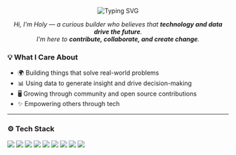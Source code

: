 <p align="center">
  <img src="https://readme-typing-svg.herokuapp.com?font=Fira+Code&size=28&pause=500&color=1E90FF&center=true&vCenter=true&width=1000&lines=Interested+in+making+impacts%3F;Me+too+🚀" alt="Typing SVG" />
</p>


<p align="center">
  <em>Hi, I'm Holy — a curious builder who believes that <strong>technology and data drive the future</strong>.<br>
  I'm here to <strong>contribute, collaborate, and create change</strong>.</em>
</p>


### 💡 What I Care About

- 🌍 Building things that solve real-world problems  
- 📊 Using data to generate insight and drive decision-making  
- 🖥️ Growing through community and open source contributions  
- ✨ Empowering others through tech

---

### ⚙️ Tech Stack

<p>
  <img src="https://img.shields.io/badge/Python-3776AB?style=flat&logo=python&logoColor=white"/>
  <img src="https://img.shields.io/badge/Flask-000000?style=flat&logo=flask&logoColor=white"/>
  <img src="https://img.shields.io/badge/HTML5-E34F26?style=flat&logo=html5&logoColor=white"/>
  <img src="https://img.shields.io/badge/CSS3-1572B6?style=flat&logo=css3&logoColor=white"/>
  <img src="https://img.shields.io/badge/JavaScript-F7DF1E?style=flat&logo=javascript&logoColor=black"/>
  <img src="https://img.shields.io/badge/TypeScript-3178C6?style=flat&logo=typescript&logoColor=white"/>
  <img src="https://img.shields.io/badge/React-61DAFB?style=flat&logo=react&logoColor=black"/>
  <img src="https://img.shields.io/badge/Java-007396?style=flat&logo=java&logoColor=white"/>
  <img src="https://img.shields.io/badge/C++-00599C?style=flat&logo=c%2B%2B&logoColor=white"/>
</p>
